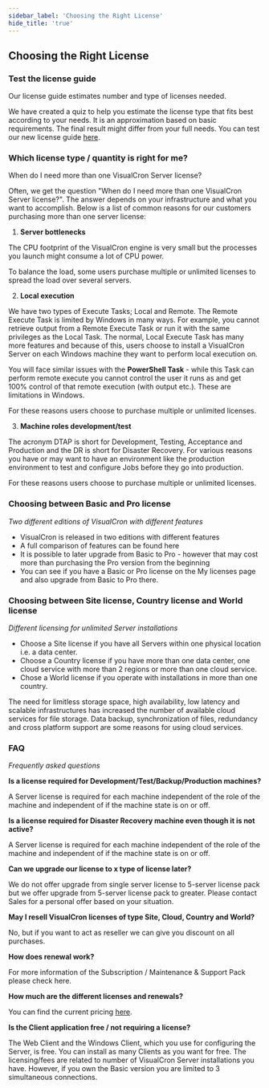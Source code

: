 ```yaml
---
sidebar_label: 'Choosing the Right License'
hide_title: 'true'
---
```


## Choosing the Right License

### Test the license guide

Our license guide estimates number and type of licenses needed.

We have created a quiz to help you estimate the license type that fits best according to your needs. It is an approximation based on basic requirements. The final result might differ from your full needs. You can test our new license guide [here](https://www.visualcron.com/licenseguide.aspx).


### Which license type / quantity is right for me?

When do I need more than one VisualCron Server license?

Often, we get the question "When do I need more than one VisualCron Server license?". The answer depends on your infrastructure and what you want to accomplish. Below is a list of common reasons for our customers purchasing more than one server license:
 
1. **Server bottlenecks**

The CPU footprint of the VisualCron engine is very small but the processes you launch might consume a lot of CPU power.

To balance the load, some users purchase multiple or unlimited licenses to spread the load over several servers.
 
2. **Local execution**

We have two types of Execute Tasks; Local and Remote. The Remote Execute Task is limited by Windows in many ways. For example, you cannot retrieve output from a Remote Execute Task or run it with the same privileges as the Local Task. The normal, Local Execute Task has many more features and because of this, users choose to install a VisualCron Server on each Windows machine they want to perform local execution on.

You will face similar issues with the **PowerShell Task** - while this Task can perform remote execute you cannot control the user it runs as and get 100% control of that remote execution (with output etc.). These are limitations in Windows.

For these reasons users choose to purchase multiple or unlimited licenses.
 
3. **Machine roles development/test**

The acronym DTAP is short for Development, Testing, Acceptance and Production and the DR is short for Disaster Recovery. For various reasons you have or may want to have an environment like the production environment to test and configure Jobs before they go into production.

For these reasons users choose to purchase multiple or unlimited licenses.

### Choosing between Basic and Pro license

*Two different editions of VisualCron with different features*

* VisualCron is released in two editions with different features
* A full comparison of features can be found here
* It is possible to later upgrade from Basic to Pro - however that may cost more than purchasing the Pro version from the beginning
* You can see if you have a Basic or Pro license on the My licenses page and also upgrade from Basic to Pro there.


### Choosing between Site license, Country license and World license

*Different licensing for unlimited Server installations*

* Choose a Site license if you have all Servers within one physical location i.e. a data center.
* Choose a Country license if you have more than one data center, one cloud service with more than 2 regions or more than one cloud service.
* Chose a World license if you operate with installations in more than one country.

The need for limitless storage space, high availability, low latency and scalable infrastructures has increased the number of available cloud services for file storage. Data backup, synchronization of files, redundancy and cross platform support are some reasons for using cloud services.


### FAQ

*Frequently asked questions*

**Is a license required for Development/Test/Backup/Production machines?**

A Server license is required for each machine independent of the role of the machine and independent of if the machine state is on or off.
 
**Is a license required for Disaster Recovery machine even though it is not active?**

A Server license is required for each machine independent of the role of the machine and independent of if the machine state is on or off.

**Can we upgrade our license to x type of license later?**

We do not offer upgrade from single server license to 5-server license pack but we offer upgrade from 5-server license pack to greater. Please contact Sales for a personal offer based on your situation.

**May I resell VisualCron licenses of type Site, Cloud, Country and World?**

No, but if you want to act as reseller we can give you discount on all purchases.

**How does renewal work?**

For more information of the Subscription / Maintenance & Support Pack please check here.

**How much are the different licenses and renewals?**

You can find the current pricing [here](https://www.visualcron.com/order.aspx).

**Is the Client application free / not requiring a license?**

The Web Client and the Windows Client, which you use for configuring the Server, is free. You can install as many Clients as you want for free. The licensing/fees are related to number of VisualCron Server installations you have. However, if you own the Basic version you are limited to 3 simultaneous connections.